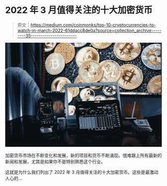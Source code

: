 # 2022 年 3 月值得关注的十大加密货币

> 原文：<https://medium.com/coinmonks/top-10-cryptocurrencies-to-watch-in-march-2022-61ddacc8de0a?source=collection_archive---------35----------------------->

![](img/f7238605e8cd0d2a5908ed72bcfaaf6e.png)

加密货币市场在不断变化和发展，新的项目和货币不断涌现。很难跟上所有最新的新闻和发展，尤其是如果你不是特别熟悉这个行业。

这就是为什么我们列出了 2022 年 3 月值得关注的十大加密货币。这些是最激动人心的…